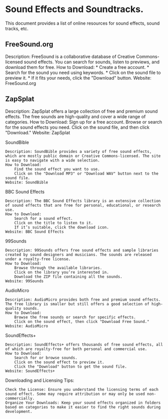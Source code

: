# Sound Effects and Soundtracks.
This document provides a list of online resources for sound effects, sound tracks, etc.

## FreeSound.org

Description: FreeSound is a collaborative database of Creative Commons-licensed sound effects. You can search for sounds, listen to previews, and download them for free.
How to Download:
    * Create a free account.
    * Search for the sound you need using keywords.
    * Click on the sound file to preview it.
    * If it fits your needs, click the "Download" button.
Website: FreeSound.org

## ZapSplat

Description: ZapSplat offers a large collection of free and premium sound effects. The free sounds are high-quality and cover a wide range of categories.
How to Download:
    Sign up for a free account.
    Browse or search for the sound effects you need.
    Click on the sound file, and then click "Download."
Website: ZapSplat

SoundBible

    Description: SoundBible provides a variety of free sound effects, which are mostly public domain or Creative Commons-licensed. The site is easy to navigate with a wide selection.
    How to Download:
        Find the sound effect you want to use.
        Click on the "Download MP3" or "Download WAV" button next to the sound file.
    Website: SoundBible

BBC Sound Effects

    Description: The BBC Sound Effects library is an extensive collection of sound effects that are free for personal, educational, or research use.
    How to Download:
        Search for a sound effect.
        Click on the title to listen to it.
        If it’s suitable, click the download icon.
    Website: BBC Sound Effects

99Sounds

    Description: 99Sounds offers free sound effects and sample libraries created by sound designers and musicians. The sounds are released under a royalty-free license.
    How to Download:
        Browse through the available libraries.
        Click on the library you’re interested in.
        Download the ZIP file containing all the sounds.
    Website: 99Sounds

AudioMicro

    Description: AudioMicro provides both free and premium sound effects. The free library is smaller but still offers a good selection of high-quality sounds.
    How to Download:
        Browse the free sounds or search for specific effects.
        Click on the sound effect, then click "Download Free Sound."
    Website: AudioMicro

SoundEffects+

    Description: SoundEffects+ offers thousands of free sound effects, all of which are royalty-free for both personal and commercial use.
    How to Download:
        Search for or browse sounds.
        Click on the sound effect to preview it.
        Click the "Download" button to get the sound file.
    Website: SoundEffects+

Downloading and Licensing Tips:

    Check the License: Ensure you understand the licensing terms of each sound effect. Some may require attribution or may only be used non-commercially.
    Organize Your Downloads: Keep your sound effects organized in folders based on categories to make it easier to find the right sounds during development.